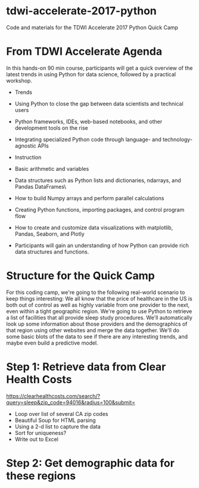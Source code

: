 # tdwi-accelerate-2017-python
Code and materials for the TDWI Accelerate 2017 Python Quick Camp

# From TDWI Accelerate Agenda
In this hands-on 90 min course, participants will get a quick overview of the latest trends in using Python for data science, followed by a practical workshop.

* Trends
 * Using Python to close the gap between data scientists and technical users
 * Python frameworks, IDEs, web-based notebooks, and other development tools on the rise
 * Integrating specialized Python code through language- and technology-agnostic APIs

* Instruction
 * Basic arithmetic and variables
 * Data structures such as Python lists and dictionaries, ndarrays, and Pandas DataFrames\
 * How to build Numpy arrays and perform parallel calculations
 * Creating Python functions, importing packages, and control program flow
 * How to create and customize data visualizations with matplotlib, Pandas, Seaborn, and Plotly
 * Participants will gain an understanding of how Python can provide rich data structures and functions.

# Structure for the Quick Camp
For this coding camp, we're going to the following real-world scenario to keep things interesting: We all know that the price of healthcare in the US is both out of control as well as highly variable from one provider to the next, even within a tight geographic region.  We're going to use Python to retrieve a list of facilities that all provide sleep study procedures.  We'll automatically look up some information about those providers and the demographics of that region using other websites and merge the data together.  We'll do some basic blots of the data to see if there are any interesting trends, and maybe even build a predictive model.

# Step 1: Retrieve data from Clear Health Costs
https://clearhealthcosts.com/search/?query=sleep&zip_code=94016&radius=100&submit=
* Loop over list of several CA zip codes
* Beautiful Soup for HTML parsing
* Using a 2-d list to capture the data
* Sort for uniqueness?
* Write out to Excel

# Step 2: Get demographic data for these regions
